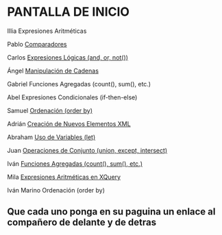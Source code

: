 # PANTALLA DE INICIO #

Illia	        Expresiones Aritméticas

Pablo	        [Comparadores](./docs/PCB.md)

Carlos	        [Expresiones Lógicas (and, or, not())](./docs/carlosHdz.md)

Ángel	        [Manipulación de Cadenas](./docs/AGP.MD)

Gabriel	        Funciones Agregadas (count(), sum(), etc.)

Abel	        Expresiones Condicionales (if-then-else)

Samuel	        [Ordenación (order by)](./docs/SamuelCarpena.md)

Adrián	        [Creación de Nuevos Elementos XML](./docs/asdrian.md)

Abraham	        [Uso de Variables (let)](./docs/AbrahamLG.md)

Juan	        [Operaciones de Conjunto (union, except, intersect)](./docs/JuanMt.md)

Iván	        [Funciones Agregadas (count(), sum(), etc.)](./docs/funciones-agregadas-IvanRodriguez.md)

Mila	        [Expresiones Aritméticas en XQuery](./docs/expresiones-aritmeticas-Mila.md)

Iván Marino	    Ordenación (order by)


## Que cada uno ponga en su paguina un enlace al compañero de delante y de detras